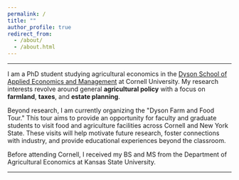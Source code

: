 ```yaml
---
permalink: /
title: ""
author_profile: true
redirect_from: 
  - /about/
  - /about.html
---
```




----
I am a PhD student studying agricultural economics in the [Dyson School of Applied Economics and Management](https://dyson.cornell.edu/) at Cornell University. My research interests revolve around general **agricultural policy** with a focus on **farmland**, **taxes**, and **estate planning**.

Beyond research, I am currently organizing the "Dyson Farm and Food Tour." This tour aims to provide an opportunity for faculty and graduate students to visit food and agriculture facilities across Cornell and New York State. These visits will help motivate future research, foster connections with industry, and provide educational experiences beyond the classroom.

Before attending Cornell, I received my BS and MS from the Department of Agricultural Economics at Kansas State University.

----
